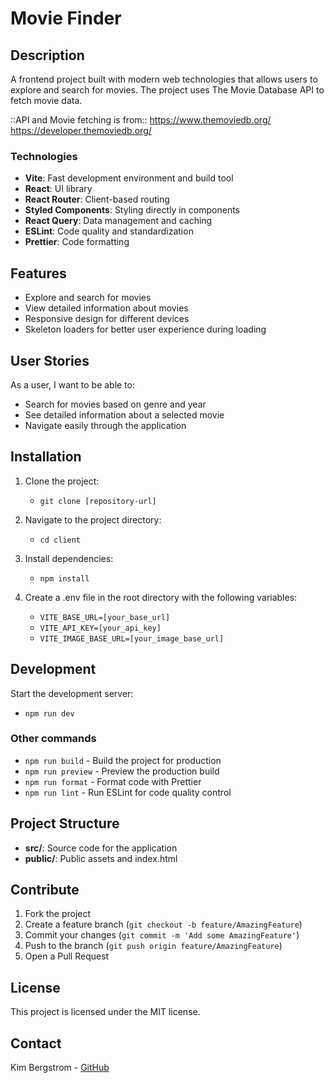 # Movie Finder

## Description

A frontend project built with modern web technologies that allows users to explore and search for movies. The project uses The Movie Database API to fetch movie data.

::API and Movie fetching is from::
https://www.themoviedb.org/
https://developer.themoviedb.org/

### Technologies

- **Vite**: Fast development environment and build tool
- **React**: UI library
- **React Router**: Client-based routing
- **Styled Components**: Styling directly in components
- **React Query**: Data management and caching
- **ESLint**: Code quality and standardization
- **Prettier**: Code formatting

## Features

- Explore and search for movies
- View detailed information about movies
- Responsive design for different devices
- Skeleton loaders for better user experience during loading

## User Stories

As a user, I want to be able to:

- Search for movies based on genre and year
- See detailed information about a selected movie
- Navigate easily through the application

## Installation

1. Clone the project:

   - `git clone [repository-url]`

2. Navigate to the project directory:

   - `cd client`

3. Install dependencies:

   - `npm install`

4. Create a .env file in the root directory with the following variables:

   - `VITE_BASE_URL=[your_base_url]`
   - `VITE_API_KEY=[your_api_key]`
   - `VITE_IMAGE_BASE_URL=[your_image_base_url]`

## Development

Start the development server:

- `npm run dev`

### Other commands

- `npm run build` - Build the project for production
- `npm run preview` - Preview the production build
- `npm run format` - Format code with Prettier
- `npm run lint` - Run ESLint for code quality control

## Project Structure

- **src/**: Source code for the application
- **public/**: Public assets and index.html

## Contribute

1. Fork the project
2. Create a feature branch (`git checkout -b feature/AmazingFeature`)
3. Commit your changes (`git commit -m 'Add some AmazingFeature'`)
4. Push to the branch (`git push origin feature/AmazingFeature`)
5. Open a Pull Request

## License

This project is licensed under the MIT license.

## Contact

Kim Bergstrom - [GitHub](https://github.com/KimBergstroem)
